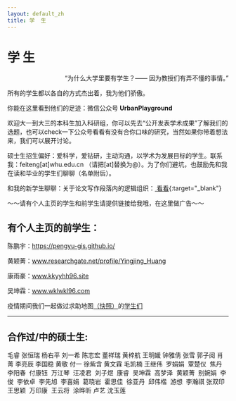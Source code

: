 ```yaml
---
layout: default_zh
title: 学  生
---
```

# 学 生 
<p align="right">“为什么大学里要有学生？—— 因为教授们有弄不懂的事情。”</p>
所有的学生都以各自的方式杰出着，我为他们骄傲。

你能在这里看到他们的足迹：微信公众号 **UrbanPlayground**

欢迎大一到大三的本科生加入科研组，你可以先去“公开发表学术成果”了解我们的选题，也可以check一下公众号看看有没有合你口味的研究，当然如果你带着想法来，我们可以展开讨论。

硕士生招生偏好：爱科学，爱钻研，主动沟通，以学术为发展目标的学生。联系我：feiteng[at]whu.edu.cn （请把[at]替换为@）。为了你们避坑，也鼓励先和我在读和毕业的学生们聊聊（名单附后）。

和我的新学生聊聊：关于论文写作段落内的逻辑组织：[ 看看](../posts/论文写作段落内组织.png){:target="_blank"}

～～请有个人主页的学生和前学生请提供链接给我哦，在这里做广告～～

## 有个人主页的前学生：

陈鹏宇：https://pengyu-gis.github.io/  

黄颖菁：www.researchgate.net/profile/Yingjing_Huang  

康雨豪：www.kkyyhh96.site 

吴坤霖：www.wklwkl96.com  


疫情期间我们一起做过求助地图[（快照）](https://only4john.github.io/img/图述简介720低.mp4)的[学生们](https://only4john.github.io/img/地图封底0317.mp4)

-----

## 合作过/中的硕士生: 
毛睿 
张恒瑞 
杨右平 
刘一希 
陈志宏 
董祥瑞 
黄梓航 
王明媛 
钟雅倩 
张雪 
郭子阅 
肖菁 
李亮辰 
李国稳 
黄敬 
付一 
徐紫含 
黄文霖 
毛凯楠 
王继伟 
罗娟娟 
覃楚仪 
焦丹 
李阳春 
付康钰 
万江琴 
汪凌君 
刘子煜 
康睿 
吴坤霖 
高梦泽 
黄颖菁 
别婉娟 
李俊 
李依卓 
李先旭 
李喜娟 
葛晓岩 
霍思佳 
徐亚丹 
邱伟楷 
游想 
李瀚祺 
张双印 
王思颖 
万印康 
王云将 
涂晔昕 
卢艺 
沈玉莲 
  
<!-- Valine Comment Section -->
<div id="vcomment"></div>
<script src='//unpkg.com/valine/dist/Valine.min.js'></script>
<script>
    new Valine({
        el: '#vcomment',
        appId: '4z4ddeMatrfSbwpt99p5ZLEl-MdYXbMMI',
        appKey: 'xYtXlNaHFaaLwyMvFkKemtrA',
        serverURL: 'https://us.avoscloud.com'
    });
</script>